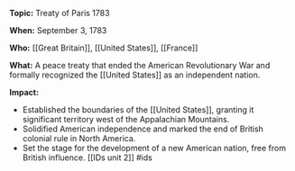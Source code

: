 **Topic:** Treaty of Paris 1783

**When:** September 3, 1783

**Who:** [[Great Britain]], [[United States]], [[France]]

**What:** A peace treaty that ended the American Revolutionary War and formally recognized the [[United States]] as an independent nation.

**Impact:**

* Established the boundaries of the [[United States]], granting it significant territory west of the Appalachian Mountains.
* Solidified American independence and marked the end of British colonial rule in North America.
* Set the stage for the development of a new American nation, free from British influence.
 [[IDs unit 2]]
#ids